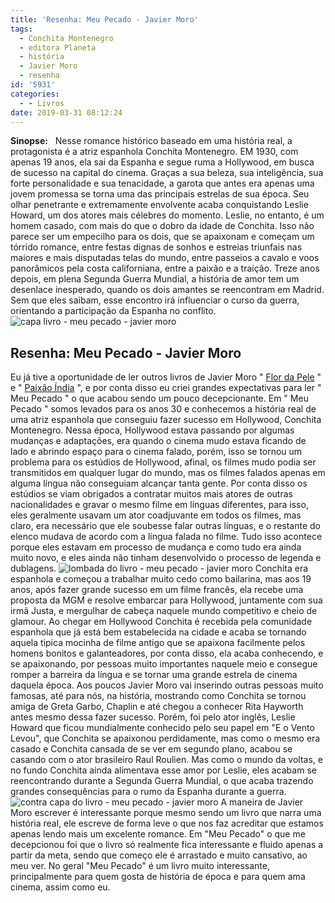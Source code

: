 ```yaml
---
title: 'Resenha: Meu Pecado - Javier Moro'
tags:
  - Conchita Montenegro
  - editora Planeta
  - história
  - Javier Moro
  - resenha
id: '5931'
categories:
  - - Livros
date: 2019-03-31 08:12:24
---
```


**Sinopse:**   Nesse romance histórico baseado em uma história real, a protagonista é a atriz espanhola Conchita Montenegro. EM 1930, com apenas 19 anos, ela sai da Espanha e segue ruma a Hollywood, em busca de sucesso na capital do cinema. Graças a sua beleza, sua inteligência, sua forte personalidade e sua tenacidade, a garota que antes era apenas uma jovem promessa se torna uma das principais estrelas de sua época. Seu olhar penetrante e extremamente envolvente acaba conquistando Leslie Howard, um dos atores mais célebres do momento. Leslie, no entanto, é um homem casado, com mais do que o dobro da idade de Conchita. Isso não parece ser um empecilho para os dois, que se apaixonam e começam um tórrido romance, entre festas dignas de sonhos e estreias triunfais nas maiores e mais disputadas telas do mundo, entre passeios a cavalo e voos panorâmicos pela costa californiana, entre a paixão e a traição. Treze anos depois, em plena Segunda Guerra Mundial, a história de amor tem um desenlace inesperado, quando os dois amantes se reencontram em Madrid. Sem que eles saibam, esse encontro irá influenciar o curso da guerra, orientando a participação da Espanha no conflito. ![capa livro - meu pecado - javier moro](http://natalia.blog.br/wp-content/uploads/2019/03/capa-livro-meu-pecado-javier-moro.jpg "capa livro - meu pecado - javier moro")

## Resenha: Meu Pecado - Javier Moro

Eu já tive a oportunidade de ler outros livros de Javier Moro " [Flor da Pele](http://natalia.blog.br/livro-flor-da-pele-de-javier-moro/) " e " [Paixão Índia](http://natalia.blog.br/resenha-paixao-india-de-javier-moro/) ", e por conta disso eu criei grandes expectativas para ler " Meu Pecado " o que acabou sendo um pouco decepcionante. Em " Meu Pecado " somos levados para os anos 30 e conhecemos a história real de uma atriz espanhola que conseguiu fazer sucesso em Hollywood, Conchita Montenegro. Nessa época, Hollywood estava passando por algumas mudanças e adaptações, era quando o cinema mudo estava ficando de lado e abrindo espaço para o cinema falado, porém, isso se tornou um problema para os estúdios de Hollywood, afinal, os filmes mudo podia ser transmitidos em qualquer lugar do mundo, mas os filmes falados apenas em alguma língua não conseguiam alcançar tanta gente. Por conta disso os estúdios se viam obrigados a contratar muitos mais atores de outras nacionalidades e gravar o mesmo filme em línguas diferentes, para isso, eles geralmente usavam um ator coadjuvante em todos os filmes, mas claro, era necessário que ele soubesse falar outras línguas, e o restante do elenco mudava de acordo com a língua falada no filme. Tudo isso acontece porque eles estavam em processo de mudança e como tudo era ainda muito novo, e eles ainda não tinham desenvolvido o processo de legenda e dublagens. ![lombada do livro - meu pecado - javier moro](http://natalia.blog.br/wp-content/uploads/2019/03/lombada-livro-meu-pecado-javier-moro.jpg "lombada do livro - meu pecado - javier moro") Conchita era espanhola e começou a trabalhar muito cedo como bailarina, mas aos 19 anos, após fazer grande sucesso em um filme francês, ela recebe uma proposta da MGM e resolve embarcar para Hollywood, juntamente com sua irmã Justa, e mergulhar de cabeça naquele mundo competitivo e cheio de glamour. Ao chegar em Hollywood Conchita é recebida pela comunidade espanhola que já está bem estabelecida na cidade e acaba se tornando aquela tipica mocinha de filme antigo que se apaixona facilmente pelos homens bonitos e galanteadores, por conta disso, ela acaba conhecendo, e se apaixonando, por pessoas muito importantes naquele meio e consegue romper a barreira da língua e se tornar uma grande estrela de cinema daquela época. Aos poucos Javier Moro vai inserindo outras pessoas muito famosas, até para nós, na história, mostrando como Conchita se tornou amiga de Greta Garbo, Chaplin e até chegou a conhecer Rita Hayworth antes mesmo dessa fazer sucesso. Porém, foi pelo ator inglês, Leslie Howard que ficou mundialmente conhecido pelo seu papel em "E o Vento Levou", que Conchita se apaixonou perdidamente, mas como o mesmo era casado e Conchita cansada de se ver em segundo plano, acabou se casando com o ator brasileiro Raul Roulien. Mas como o mundo da voltas, e no fundo Conchita ainda alimentava esse amor por Leslie, eles acabam se reencontrando durante a Segunda Guerra Mundial, o que acaba trazendo grandes consequências para o rumo da Espanha durante a guerra. ![contra capa do livro - meu pecado - javier moro](http://natalia.blog.br/wp-content/uploads/2019/03/contra-capa-livro-meu-pecado-javier-moro.jpg "contra capa do livro - meu pecado - javier moro") A maneira de Javier Moro escrever é interessante porque mesmo sendo um livro que narra uma história real, ele escreve de forma leve o que nos faz acreditar que estamos apenas lendo mais um excelente romance. Em "Meu Pecado" o que me decepcionou foi que o livro só realmente fica interessante e fluido apenas a partir da meta, sendo que começo ele é arrastado e muito cansativo, ao meu ver. No geral "Meu Pecado" é um livro muito interessante, principalmente para quem gosta de história de época e para quem ama cinema, assim como eu.
